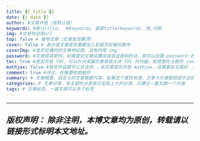 ```yaml
---
title: {{ title }}
date: {{ date }}
author: #文章作者（有默认值）
keywords: #默认title， 有keywords，就是title+keywords，用,分割
img: #文章特征图url
top: false # 推荐文章（文章是否置顶）
cover: false # 表示该文章是否需要加入到首页轮播封面中
coverImg: #首页轮播时的文章特征图，没有则用 img
password: #文章阅读密码，如果要对文章设置阅读验证密码的话，就可以设置 password 的值，该值必须是用 SHA256 加密后的密码，防止被他人识破。前提是在主题的 config.yml 中激活了 verifyPassword 选项
toc: true #是否开启 TOC，可以针对某篇文章单独关闭 TOC 的功能。前提是在主题的 config.yml 中激活了 toc 选项
mathjax: false #是否开启数学公式支持 ，本文章是否开启 mathjax，且需要在主题的 _config.yml 文件中也需要开启才行
comment: true #评论，好像要依赖插件
summary: # 文章摘要，自定义的文章摘要内容，如果这个属性有值，文章卡片摘要就显示这段文字，否则程序会自动截取文章的部分内容作为摘要
categories: # 文章分类，本主题的分类表示宏观上大的分类，只建议一篇文章一个分类
tags: # 文章标签，一篇文章可以多个标签
---
```

---
*版权声明：*
*除非注明，本博文章均为原创，转载请以链接形式标明本文地址。*
---